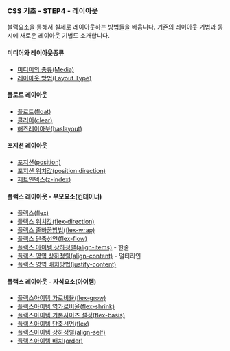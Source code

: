 ### CSS 기초 - STEP4 - 레이아웃

블럭요소을 통해서 실제로 레이아웃하는 방법들을 배웁니다.
기존의 레이아웃 기법과 동시에 새로운 레이아웃 기법도 소개합니다.

#### 미디어와 레이아웃종류
- [미디어의 종류(Media)](../step4/01_media.md)
- [레이아웃 방법(Layout Type)](../step4/02_type.md)

#### 플로트 레이아웃
- [플로트(float)](../step4/03_float.md)
- [클리어(clear)](../step4/04_clear.md)
- [해즈레이아웃(haslayout)](../step4/05_haslayout.md)

#### 포지션 레이아웃
- [포지션(position)](../step4/06_position.md)
- [포지션 위치값(position direction)](../step4/07_position_direction.md)
- [제트인덱스(z-index)](../step4/08_zindex.md)

#### 플랙스 레이아웃 - 부모요소(컨테이너)
- [플랙스(flex)](../step4/09_flex.md)
- [플랙스 위치값(flex-direction)](../step4/10_flex_direction.md)
- [플랙스 줄바꿈방법(flex-wrap)](../step4/11_flex_wrap.md)
- [플랙스 단축선언(flex-flow)](12_flex_flow.md)
- [플랙스 아이템 상하정렬(align-items)](../step4/13_flex_align_items.md) - 한줄
- [플랙스 영역 상하정렬(align-content)](../step4/14_flex_align_content.md) - 멀티라인
- [플랙스 영역 배치방법(justify-content)](../step4/15_flex_justify.md)

#### 플랙스 레이아웃 - 자식요소(아이템)
- [플랙스아이템 가로비율(flex-grow)](../step4/16_flex_grow.md)
- [플랙스아이템 역가로비율(flex-shrink)](../step4/17_flex_shrink.md)
- [플랙스아이템 기본사이즈 설정(flex-basis)](../step4/18_flex_basis.md)
- [플랙스아이템 단축선언(flex)](../step4/19_flex.md)
- [플랙스아이템 상하정렬(align-self)](../step4/20_align_self.md)
- [플랙스아이템 배치(order)](../step4/21_order.md)